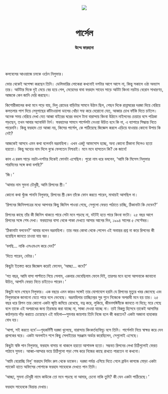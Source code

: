 <div align=center>
<img src=https://images.prothomalo.com/prothomalo-bangla/2021-01/1d75151c-eff9-4e9f-ac28-aebc4618d00f/palo_bangla_og.png />
<br><br>
<h1>পার্সেল</h1>
<h4>উম্মে ফারহানা</h4>
<br><br>
</div>

কলবেলের আওয়াজে চমকে ওঠেন নিলুফার।

ভোর থেকেই অপেক্ষা করছেন তিনি। ডেলিভারির লোকেরা কখনোই দশটার আগে আসে না, কিন্তু সকালে ওঠা অভ্যাস তার। আটটার দিকে দুই মেয়ে বের হয়ে গেল, মেয়েদের বাবা ফরহাদ সাহেব সাড়ে আটটা কিংবা নয়টায় বেরোন সাধারণত, আজকে কেন জানি দেরি করছেন।

কিশোরীকালের কথা মনে পড়ে যায়, দিলু রোডের বাড়িটার সামনে উঠান ছিল, পেছন দিকে রান্নাঘরের দরজা দিয়ে বেরিয়ে কলতলার পাশ দিয়ে লেবুগাছের কাঁটাওয়ালা ডালের খোঁচা সহ্য করে বেরোনো যেত, আব্বার চোখ ফাঁকি দিতে চাইলে। অনেক সময় বেরিয়ে দেখা যেত আব্বা বাইরের ঘরের বদলে টানা বারান্দায় কিংবা উঠানে নাইলনের চেয়ারে বসে পত্রিকা পড়ছেন, তখন আবার অ্যাবাউট টার্ন। ফরহাদের সামনে পার্সেলটা নেওয়া উচিত হবে কি না, এ ব্যাপারে সিদ্ধান্ত নিতে পারেননি। কিন্তু ফরহাদ তো আব্বা নয়, কিসের পার্সেল, কে পাঠিয়েছে জিজ্ঞেস করলে এড়িয়ে যাওয়ার কোনো উপায় কি নেই?

আজকেই আসবে এমন কথা বলেননি ভদ্রমহিলা। এখন একটু আফসোস হচ্ছে, অন্য কোনো ঠিকানা দিলেও হতো হয়তো। কিন্তু অন্যের নাম দিলে বুঝে ফেলতেন নিশ্চয়ই। মনে মনে হাসতেন কি? কে জানে!

কাল এ রকম সাড়ে নয়টা-দশটার দিকেই ফোনটা এসেছিল। পুরো নাম ধরে বললেন, ‘আমি কি মিসেস নিলুফার শারমিনের সঙ্গে কথা বলছি?’

‘জি।’

‘আমার নাম সুমনা চৌধুরী, আমি রিপনের স্ত্রী।’

কোনো কথা খুঁজে পাননি নিলুফার, রিপনের স্ত্রী কেন তাঁকে ফোন করতে পারেন, মাথায়ই আসছিল না।

‘রিপনের জিনিসপত্রের মধ্যে আপনার কিছু জিনিস পাওয়া গেছে, সেগুলো ফেরত পাঠাতে চাচ্ছি, ঠিকানাটা কি দেবেন?’

রিপনের কাছে তাঁর কী জিনিস থাকতে পারে সেটা মনে পড়ছে না, বইটই হতে পারে কিংবা ফটো। ২৫ বছর আগে রিপনের সঙ্গে শেষ দেখা। ফরহাদের বাসা থেকে পাকা দেখতে আসার আগের দিন, ১৯৯৪ সালের ৫ সেপ্টেম্বর।

‘ঠিকানাটা বলবেন?’ আবার বলেন ভদ্রমহিলা। তার নম্বর কোথা থেকে পেলেন এই অবান্তর প্রশ্ন না করে রিপনের কী হয়েছিল জানতে চাওয়া যায় বরং।

‘বলছি... নাকি এসএমএস করে দেব?’

‘দিতে পারেন, বেটার।’

কিছুটা ইতস্তত করে জিজ্ঞেস করেই ফেলেন, ‘আচ্ছা... কবে?’

‘গত বছর, আমি বাসা পাল্টাতে গিয়ে পেলাম, একবার ভেবেছিলাম ফেলে দিই, তারপর মনে হলো আপনাকে জানানো উচিত, আপনি ফেরত নিতে চাইতেও পারেন।’

কিছুটা দমে গেছেন নিলুফার। এক বছরে এমন কারও সঙ্গেই তার যোগাযোগ হয়নি যে রিপনের মৃত্যুর খবর জেনেছে এবং নিলুফারকে জানানো যেতে পারে বলে ভেবেছে। ভদ্রমহিলার তাচ্ছিল্যের সুর শুনে নিজেকে অপরাধী মনে হয় তার। ২৫ বছর ধরে রিপন তার কোনো একটা স্মৃতি জমিয়ে রেখেছে, যত্ন করে, লুকিয়ে, জীবনসঙ্গিনীকে জানতে না দিয়ে; মরে গেছে বলে তাকে এই অপরাধের জন্য তিরস্কার করা যাচ্ছে না, সাজা দেওয়া যাচ্ছে না। তাই বিকল্প হিসেবে তাকেই আসামির কাঠগড়ায় দাঁড় করাতে চেয়েছেন এই মহিলা—সুমনার জায়গায় তিনি নিজে হলে কী করতেন? একটা অজানা হাহাকার বোধ হয়।

‘আপা, সই করতে হবে’—গৃহকর্মিণী দরজা খুলেছে, বারান্দায় কিংকর্তব্যবিমূঢ় বসে তিনি। পার্সেলটা নিয়ে স্বাক্ষর করে দেন প্রাপকের ঘরে। একটা অনলাইন শপে কিছু সেলাইয়ের সরঞ্জাম অর্ডার করেছিলেন, সেগুলোই এসেছে।

কিছুটা স্বস্তি পান নিলুফার, ফরহাদ বাসায় না থাকলে হয়তো আশাভঙ্গ হতো। সম্ভবত রিপনের লেখা চিঠিগুলোই ফেরত পাঠাবে সুমনা। আব্বা-আম্মার ভয়ে চিঠিগুলো পড়া শেষ করে নিজের কাছে রাখতে পারতেন না কখনো।

‘আমি বেরোচ্ছি নিলু’ ফরহাদ লিভিং রুম থেকে ডাকেন। দরজা পর্যন্ত এগিয়ে দিতে গেলে ব্রাউন কাগজে মোড়া একটা প্যাকেট হাতে অফিসের পোশাকে ফরহাদ সাহেবকে দেখতে পান তিনি।

‘আচ্ছা, সুমনা চৌধুরী নামে কাউকে তো মনে পড়ছে না আমার, চেনো নাকি তুমি? কী যেন একটা পাঠিয়েছে।’

ফরহাদ সাহেবকে বিভ্রান্ত দেখায়।
